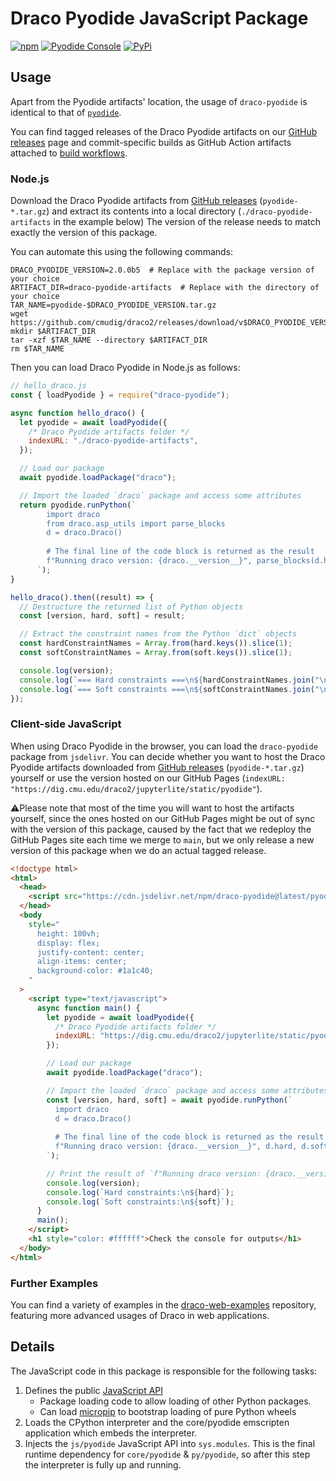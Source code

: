 <!-- This file will be displayed as the main page of https://www.npmjs.com/package/draco-pyodide -->

# Draco Pyodide JavaScript Package

[![npm](https://img.shields.io/npm/v/draco-pyodide)](https://www.npmjs.com/package/draco-pyodide)
[![Pyodide Console](https://img.shields.io/badge/🐍%20launch-Pyodide%20Console-yellowgreen)](https://dig.cmu.edu/draco2/jupyterlite/static/pyodide/console.html)
[![PyPi](https://img.shields.io/pypi/v/draco.svg)](https://pypi.org/project/draco/)

## Usage

Apart from the Pyodide artifacts' location, the usage of `draco-pyodide` is identical to that of
[`pyodide`](https://www.npmjs.com/package/pyodide).

You can find tagged releases of the Draco Pyodide artifacts on our
[GitHub releases](https://github.com/cmudig/draco2/releases) page and commit-specific builds as GitHub Action artifacts
attached to [build workflows](https://github.com/cmudig/draco2/actions/workflows/build.yml).

### Node.js

Download the Draco Pyodide artifacts from [GitHub releases](https://github.com/cmudig/draco2/releases)
(`pyodide-*.tar.gz`) and extract its contents into a local directory (`./draco-pyodide-artifacts` in the example below)
The version of the release needs to match exactly the version of this package.

You can automate this using the following commands:

```shell
DRACO_PYODIDE_VERSION=2.0.0b5  # Replace with the package version of your choice
ARTIFACT_DIR=draco-pyodide-artifacts  # Replace with the directory of your choice
TAR_NAME=pyodide-$DRACO_PYODIDE_VERSION.tar.gz
wget https://github.com/cmudig/draco2/releases/download/v$DRACO_PYODIDE_VERSION/$TAR_NAME
mkdir $ARTIFACT_DIR
tar -xzf $TAR_NAME --directory $ARTIFACT_DIR
rm $TAR_NAME
```

Then you can load Draco Pyodide in Node.js as follows:

```javascript
// hello_draco.js
const { loadPyodide } = require("draco-pyodide");

async function hello_draco() {
  let pyodide = await loadPyodide({
    /* Draco Pyodide artifacts folder */
    indexURL: "./draco-pyodide-artifacts",
  });

  // Load our package
  await pyodide.loadPackage("draco");

  // Import the loaded `draco` package and access some attributes
  return pyodide.runPython(`
        import draco
        from draco.asp_utils import parse_blocks
        d = draco.Draco()
        
        # The final line of the code block is returned as the result
        f"Running draco version: {draco.__version__}", parse_blocks(d.hard), parse_blocks(d.soft)
      `);
}

hello_draco().then((result) => {
  // Destructure the returned list of Python objects
  const [version, hard, soft] = result;

  // Extract the constraint names from the Python `dict` objects
  const hardConstraintNames = Array.from(hard.keys()).slice(1);
  const softConstraintNames = Array.from(soft.keys()).slice(1);

  console.log(version);
  console.log(`=== Hard constraints ===\n${hardConstraintNames.join("\n")}`);
  console.log(`=== Soft constraints ===\n${softConstraintNames.join("\n")}`);
});
```

### Client-side JavaScript

When using Draco Pyodide in the browser, you can load the `draco-pyodide` package from `jsdelivr`. You can decide
whether you want to host the Draco Pyodide artifacts downloaded from
[GitHub releases](https://github.com/cmudig/draco2/releases) (`pyodide-*.tar.gz`) yourself or use the version hosted on
our GitHub Pages (`indexURL: "https://dig.cmu.edu/draco2/jupyterlite/static/pyodide"`).

⚠️Please note that most of the time you will want to host the artifacts yourself, since the ones hosted on our GitHub
Pages might be out of sync with the version of this package, caused by the fact that we redeploy the GitHub Pages site
each time we merge to `main`, but we only release a new version of this package when we do an actual tagged release.

```html
<!doctype html>
<html>
  <head>
    <script src="https://cdn.jsdelivr.net/npm/draco-pyodide@latest/pyodide.js"></script>
  </head>
  <body
    style="
      height: 100vh;
      display: flex;
      justify-content: center;
      align-items: center;
      background-color: #1a1c40;
    "
  >
    <script type="text/javascript">
      async function main() {
        let pyodide = await loadPyodide({
          /* Draco Pyodide artifacts folder */
          indexURL: "https://dig.cmu.edu/draco2/jupyterlite/static/pyodide",
        });

        // Load our package
        await pyodide.loadPackage("draco");

        // Import the loaded `draco` package and access some attributes
        const [version, hard, soft] = await pyodide.runPython(`
          import draco
          d = draco.Draco()
          
          # The final line of the code block is returned as the result
          f"Running draco version: {draco.__version__}", d.hard, d.soft
        `);

        // Print the result of `f"Running draco version: {draco.__version__}"`
        console.log(version);
        console.log(`Hard constraints:\n${hard}`);
        console.log(`Soft constraints:\n${soft}`);
      }
      main();
    </script>
    <h1 style="color: #ffffff">Check the console for outputs</h1>
  </body>
</html>
```

### Further Examples

You can find a variety of examples in the [draco-web-examples](https://github.com/peter-gy/draco-web-examples)
repository, featuring more advanced usages of Draco in web applications.

## Details

The JavaScript code in this package is responsible for the following tasks:

1. Defines the public [JavaScript API](https://pyodide.org/en/stable/usage/api/js-api.html)
   - Package loading code to allow loading of other Python packages.
   - Can load [micropip](https://pyodide.org/en/stable/usage/api/micropip-api.html) to bootstrap loading of pure Python
     wheels
2. Loads the CPython interpreter and the core/pyodide emscripten application which embeds the interpreter.
3. Injects the `js/pyodide` JavaScript API into `sys.modules`. This is the final runtime dependency for `core/pyodide` &
   `py/pyodide`, so after this step the interpreter is fully up and running.
